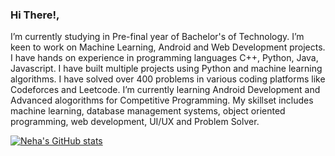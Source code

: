 <!-- Level 1 :simple bio and tats -->
<!--**neha222222/neha222222** is a ✨ _special_ ✨ repository because its `README.md` (this file) appears on your GitHub profile. -->

### Hi There!,
I’m currently studying in Pre-final year of Bachelor's of Technology. I’m keen to work on Machine Learning, Android and Web Development projects. I have hands on experience in programming languages C++, Python, Java, Javascript. I have built multiple projects using Python and machine learning algorithms. I have solved over 400 problems in various coding platforms like Codeforces and Leetcode. I’m currently learning Android Development and Advanced alogorithms for Competitive Programming. My skillset includes machine learning, database management systems, object oriented programming, web development, UI/UX and Problem Solver.

<!-- Githubb Stats from [![Anurag's GitHub stats](https://github-readme-stats.vercel.app/api?username=anuraghazra)](https://github.com/anuraghazra/github-readme-stats) -->
[![Neha's GitHub stats](https://github-readme-stats.vercel.app/api?username=neha222222&theme=transparent&show_icons=true)](https://github.com/anuraghazra/github-readme-stats)
